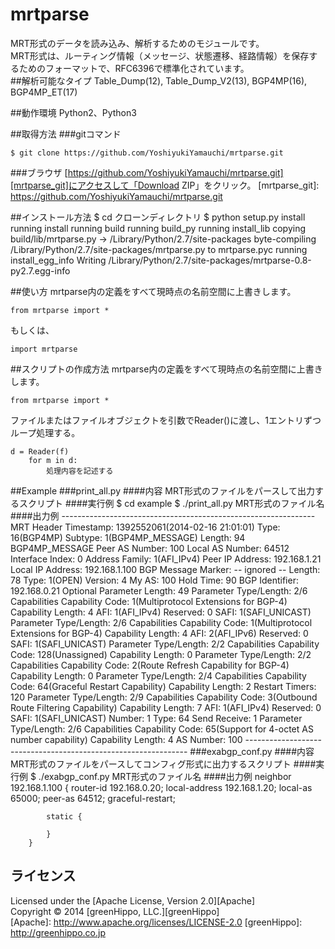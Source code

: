 mrtparse
========

MRT形式のデータを読み込み、解析するためのモジュールです。  
MRT形式は、ルーティング情報（メッセージ、状態遷移、経路情報）を保存するためのフォーマットで、RFC6396で標準化されています。  
##解析可能なタイプ
Table_Dump(12), Table_Dump_V2(13), BGP4MP(16), BGP4MP_ET(17)

##動作環境
Python2、Python3

##取得方法
###gitコマンド
    
    $ git clone https://github.com/YoshiyukiYamauchi/mrtparse.git
    
###ブラウザ
[https://github.com/YoshiyukiYamauchi/mrtparse.git][mrtparse_git]にアクセスして「Download ZIP」をクリック。
[mrtparse_git]: https://github.com/YoshiyukiYamauchi/mrtparse.git
    

##インストール方法
    $ cd クローンディレクトリ
    $ python setup.py install
    running install
    running build
    running build_py
    running install_lib
    copying build/lib/mrtparse.py -> /Library/Python/2.7/site-packages
    byte-compiling /Library/Python/2.7/site-packages/mrtparse.py to mrtparse.pyc
    running install_egg_info
    Writing /Library/Python/2.7/site-packages/mrtparse-0.8-py2.7.egg-info


##使い方
mrtparse内の定義をすべて現時点の名前空間に上書きします。 
    
    from mrtparse import *
    
もしくは、
    
    import mrtparse
    

##スクリプトの作成方法
mrtparse内の定義をすべて現時点の名前空間に上書きします。
    
    from mrtparse import *
    
ファイルまたはファイルオブジェクトを引数でReader()に渡し、1エントリずつループ処理する。  
    
    d = Reader(f)
        for m in d:
            処理内容を記述する
    
##Example
###print_all.py
####内容
MRT形式のファイルをパースして出力するスクリプト
####実行例
    $ cd example
    $ ./print_all.py MRT形式のファイル名
####出力例
    ---------------------------------------------------------------
    MRT Header
    Timestamp: 1392552061(2014-02-16 21:01:01)
        Type: 16(BGP4MP)
        Subtype: 1(BGP4MP_MESSAGE)
        Length: 94
    BGP4MP_MESSAGE
        Peer AS Number: 100
        Local AS Number: 64512
        Interface Index: 0
        Address Family: 1(AFI_IPv4)
        Peer IP Address: 192.168.1.21
        Local IP Address: 192.168.1.100
    BGP Message
        Marker: -- ignored --
        Length: 78
        Type: 1(OPEN)
        Version: 4
        My AS: 100
        Hold Time: 90
        BGP Identifier: 192.168.0.21
        Optional Parameter Length: 49
        Parameter Type/Length: 2/6
            Capabilities
                Capability Code: 1(Multiprotocol Extensions for BGP-4)
                Capability Length: 4
                AFI: 1(AFI_IPv4)
                Reserved: 0
                SAFI: 1(SAFI_UNICAST)
        Parameter Type/Length: 2/6
            Capabilities
                Capability Code: 1(Multiprotocol Extensions for BGP-4)
                Capability Length: 4
                AFI: 2(AFI_IPv6)
                Reserved: 0
                SAFI: 1(SAFI_UNICAST)
        Parameter Type/Length: 2/2
            Capabilities
                Capability Code: 128(Unassigned)
                Capability Length: 0
        Parameter Type/Length: 2/2
            Capabilities
                Capability Code: 2(Route Refresh Capability for BGP-4)
                Capability Length: 0
        Parameter Type/Length: 2/4
            Capabilities
                Capability Code: 64(Graceful Restart Capability)
                Capability Length: 2
                Restart Timers: 120
        Parameter Type/Length: 2/9
            Capabilities
                Capability Code: 3(Outbound Route Filtering Capability)
                Capability Length: 7
                AFI: 1(AFI_IPv4)
                Reserved: 0
                SAFI: 1(SAFI_UNICAST)
                Number: 1
                Type: 64
                Send Receive: 1
        Parameter Type/Length: 2/6
            Capabilities
                Capability Code: 65(Support for 4-octet AS number capability)
                Capability Length: 4
                AS Number: 100
    ---------------------------------------------------------------
###exabgp_conf.py
####内容
MRT形式のファイルをパースしてコンフィグ形式に出力するスクリプト
####実行例
    $ ./exabgp_conf.py MRT形式のファイル名
####出力例
     neighbor 192.168.1.100 {
            router-id 192.168.0.20;
            local-address 192.168.1.20;
            local-as 65000;
            peer-as 64512;
            graceful-restart;
        
            static {

            }
        }

ライセンス
----------
Licensed under the [Apache License, Version 2.0][Apache]  
Copyright &copy; 2014 [greenHippo, LLC.][greenHippo]  
[Apache]: http://www.apache.org/licenses/LICENSE-2.0
[greenHippo]: http://greenhippo.co.jp
